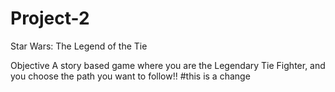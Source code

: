# Project-2
Star Wars: The Legend of the Tie

Objective
A story based game where you are the Legendary Tie Fighter, and you choose the path you want to follow!!
#this is a change
